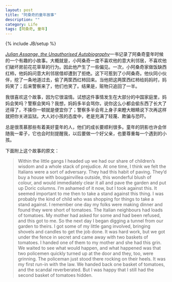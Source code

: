 ```yaml
---
layout: post
title: "阿桑奇的童年故事"
description: ""
category: Life
tags: [阿桑奇, 童年]
---
```

{% include JB/setup %}

[*Julian Assange, the Unauthorised Autobiography*](http://book.douban.com/subject/6920102/)一书记录了阿桑奇童年时候的一个有趣的小故事。大概就是，小阿桑奇一度不喜欢他的意大利邻居，不喜欢他们破坏房前花花草草的行为。因此他产生了一些偏见。一次，小阿桑奇家做饭缺西红柿，他妈妈问意大利邻居借却遭到了拒绝。这下可惹到了小阿桑奇。他伙同小伙伴，挖了一条地道过去，偷了两筐西红柿回来。当他把这两筐西红柿给妈妈时，妈妈笑了；后来警察来了，他们也笑了。结果是，赃物只追回了一半。

我很喜欢这个故事，因为它很温情。试想这件事情发生在大部分的中国家庭里，妈妈会笑吗？警察会笑吗？我想，妈妈多半会骂你，说你这么小都会偷东西了长大了还得了，不揍你一顿就是便宜你了；警察多半会弯上身子来瞪大眼睛说下次再这样就把你关进监狱。大人对小孩的态度中，老是充满了轻蔑、欺骗与恐吓。

总是很羡慕那些有着美好童年的人，他们的成长要顺利很多。童年的阴影也许会伴随我一辈子，它也会时刻提醒我，以后要做一个好父亲，也要尊重每一个遇到的小孩。

下面附上这个故事的原文：
>Within the little gangs I headed up we had our share of children’s wisdom and a whole stack of prejudice. At one time, I think we felt the Italians were a sort of adversary. They had this habit of paving. They’d buy a house with bougainvillea outside, this wonderful blush of colour, and would immediately clear it all and pave the garden and put up Doric columns. I’m ashamed of it now, but I took against this. It seemed important to me then to take a stand against this thing. I was probably the kind of child who was shopping for things to take a stand against. I remember one day my folks were making dinner and found they were short of tomatoes. The Italian neighbours had loads of tomatoes. My mother had asked for some and had been refused, and this got to me. So the next day I began digging a tunnel from our garden to theirs. I got some of my little gang involved, bringing shovels and candles to get the job done. It was hard work, but we got under the fence in secret and came away with two baskets of tomatoes. I handed one of them to my mother and she had this grin. We waited to see what would happen, and what happened was that two policemen quickly turned up at the door and they, too, were grinning. The policeman just stood there rocking on their heels. It was my first run-in with the law. We handed back one basket of tomatoes, and the scandal reverberated. But I was happy that I still had the second basket of tomatoes hidden.
